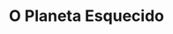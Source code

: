 ---
Numero: 118
title: O Planeta Esquecido
Autor: Murray Leinster
Co-autor: 
Ano-de-Publicacao: 1967
Titulo-original: Forgotten Planet
Tradutor: Eurico da Fonseca
Co-tradutor: 
Ano-de-edicao: 1954
alias: Murray-Leinster
Autor2-alias: 
Tradutor1-alias: Eurico-da-Fonseca
Tradutor2-alias: 
Titulo-link: 118-O-Planeta-Esquecido
Capa: Lima de Freitas
pags: 145
Capa-link: Lima-de-Freitas
---